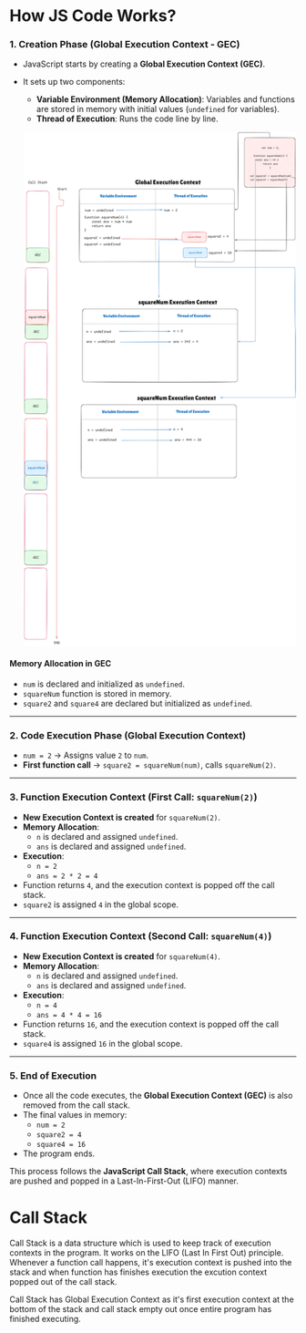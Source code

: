 # How JS Code Works?

### **1. Creation Phase (Global Execution Context - GEC)**

- JavaScript starts by creating a **Global Execution Context (GEC)**.
- It sets up two components:

  - **Variable Environment (Memory Allocation)**: Variables and functions are stored in memory with initial values (`undefined` for variables).
  - **Thread of Execution**: Runs the code line by line.

  ![alt text](<How JS Works.png>)

#### **Memory Allocation in GEC**

- `num` is declared and initialized as `undefined`.
- `squareNum` function is stored in memory.
- `square2` and `square4` are declared but initialized as `undefined`.

---

### **2. Code Execution Phase (Global Execution Context)**

- `num = 2` → Assigns value `2` to `num`.
- **First function call** → `square2 = squareNum(num)`, calls `squareNum(2)`.

---

### **3. Function Execution Context (First Call: `squareNum(2)`)**

- **New Execution Context is created** for `squareNum(2)`.
- **Memory Allocation**:
  - `n` is declared and assigned `undefined`.
  - `ans` is declared and assigned `undefined`.
- **Execution**:
  - `n = 2`
  - `ans = 2 * 2 = 4`
- Function returns `4`, and the execution context is popped off the call stack.
- `square2` is assigned `4` in the global scope.

---

### **4. Function Execution Context (Second Call: `squareNum(4)`)**

- **New Execution Context is created** for `squareNum(4)`.
- **Memory Allocation**:
  - `n` is declared and assigned `undefined`.
  - `ans` is declared and assigned `undefined`.
- **Execution**:
  - `n = 4`
  - `ans = 4 * 4 = 16`
- Function returns `16`, and the execution context is popped off the call stack.
- `square4` is assigned `16` in the global scope.

---

### **5. End of Execution**

- Once all the code executes, the **Global Execution Context (GEC)** is also removed from the call stack.
- The final values in memory:
  - `num = 2`
  - `square2 = 4`
  - `square4 = 16`
- The program ends.

This process follows the **JavaScript Call Stack**, where execution contexts are pushed and popped in a Last-In-First-Out (LIFO) manner.

# Call Stack

Call Stack is a data structure which is used to keep track of execution contexts in the program. It works on the LIFO (Last In First Out) principle. Whenever a function call happens, it's execution context is pushed into the stack and when function has finishes execution the excution context popped out of the call stack.

Call Stack has Global Execution Context as it's first execution context at the bottom of the stack and call stack empty out once entire program has finished executing.
